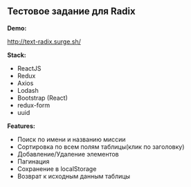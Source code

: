 ## Тестовое задание для Radix

**Demo:**

http://text-radix.surge.sh/

**Stack:**

- ReactJS
- Redux
- Axios
- Lodash
- Bootstrap (React)
- redux-form
- uuid

**Features:**

- Поиск по имени и названию миссии
- Сортировка по всем полям таблицы(клик по заголовку)
- Добавление/Удаление элементов
- Пагинация
- Сохранение в localStorage
- Возврат к исходным данным таблицы
